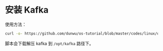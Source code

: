 # 安装 Kafka

使用方法：

```sh
curl -o- https://github.com/dunwu/os-tutorial/blob/master/codes/linux/ops/service/kafka/install-kafka.sh | bash
```

脚本会下载解压 kafka 到 `/opt/kafka` 路径下。
